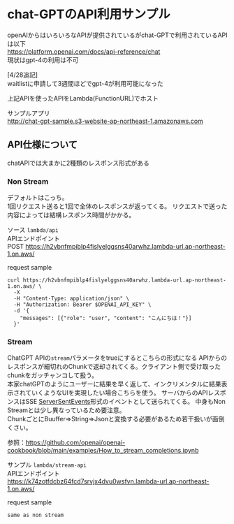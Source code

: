 # chat-GPTのAPI利用サンプル

openAIからはいろいろなAPIが提供されているがchat-GPTで利用されているAPIは以下  
https://platform.openai.com/docs/api-reference/chat  
現状はgpt-4の利用は不可  

[4/28追記]  
  waitlistに申請して3週間ほどでgpt-4が利用可能になった

上記APIを使ったAPIをLambda(FunctionURL)でホスト  

サンプルアプリ  
http://chat-gpt-sample.s3-website-ap-northeast-1.amazonaws.com 

## API仕様について

chatAPIでは大まかに2種類のレスポンス形式がある

###  Non Stream

デフォルトはこっち。  
1回リクエスト送ると1回で全体のレスポンスが返ってくる。
リクエストで送った内容によっては結構レスポンス時間がかかる。

ソース
```lambda/api```  
APIエンドポイント  
POST https://h2vbnfmpiblp4fislyelggsns40arwhz.lambda-url.ap-northeast-1.on.aws/

request sample
```
curl https://h2vbnfmpiblp4fislyelggsns40arwhz.lambda-url.ap-northeast-1.on.aws/ \
  -X
  -H "Content-Type: application/json" \
  -H "Authorization: Bearer $OPENAI_API_KEY" \
  -d '{
    "messages": [{"role": "user", "content": "こんにちは！"}]
  }'
```

### Stream

ChatGPT APIの```stream```パラメータをtrueにするとこちらの形式になる
APIからのレスポンスが細切れのChunkで返却されてくる。クライアント側で受け取ったchunkをガッチャンコして扱う。  
本家chatGPTのようにユーザーに結果を早く返して、インクリメンタルに結果表示されていくようなUIを実現したい場合こちらを使う。
サーバからのAPIレスポンスはSSE [ServerSentEvents](https://developer.mozilla.org/en-US/docs/Web/API/Server-sent_events)形式のイベントとして送られてくる。
中身もNon Streamとは少し異なっているため要注意。  
ChunkごとにBuuffer⇒String⇒Jsonと変換する必要があるため若干扱いが面倒くさい。
  
参照：https://github.com/openai/openai-cookbook/blob/main/examples/How_to_stream_completions.ipynb

サンプル
```lambda/stream-api```  
APIエンドポイント  
https://k74zotfdcbz64fcd7srvjx4dvu0wsfvn.lambda-url.ap-northeast-1.on.aws/

request sample
```
same as non stream
```